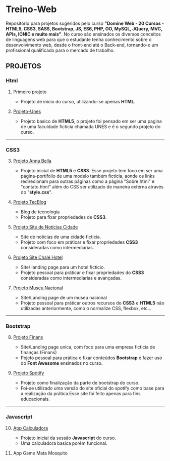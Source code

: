 # Treino-Web
Repositório para projetos sugeridos pelo curso **"Domine Web - 20 Cursos - HTML5, CSS3, SASS, Bootstrap, JS, ES6, PHP, OO, MySQL, JQuery, MVC, APIs, IONIC e muito mais"**.
No curso são ensinados os diversos conceitos de linguagens web para que o estudante tenha conhecimento sobre o desenvolvimento web, desde o front-end até o Back-end, tornando-o um profissional qualificado para o mercado de trabalho.

## PROJETOS
### Html

1. Primeiro projeto
	- Projeto de inicio do curso, utilizando-se apenas **HTML**.

2. [Projeto-Unes](Projeto-UNES)
	- Projeto basico de **HTML5**, o projeto foi pensado em ser uma pagina de uma faculdade fictícia chamada UNES e é o segundo projeto do curso.
---
### CSS3
3. [Projeto Anna Bella](./Projeto-2-Anna-Bella)
	- Projeto inicial de **HTML5** e **CSS3**. Esse projeto tem foco em ser uma página-portifolio de uma modelo também fictícia, aonde os links redirecionam para outras páginas como a página "Sobre.html" e "contato.html" além do CSS ser utilizado de maneira externa através do "**style.css**".

4. [Projeto TecBlog](Projeto-3-Tecblog)
	- Blog de tecnologia
	- Projeto para fixar propriedades de **CSS3**.

5. [Projeto Site de Notícias Cidade](Projeto-4-Site-de-Notícias-Cidade)
	- Site de notícias de uma cidade ficticia.
	- Projeto com foco em práticar e fixar propriedades **CSS3** consideradas como intermediarias.

6. [Projeto Site Chalé Hotel](Projeto-5-Chale-Hotel)
	- Site/ landing page para um hotel ficticio.
	- Projeto pessoal para práticar e fixar propriedades do **CSS3** consideradas como intermediarias e avançadas.

7. [Projeto Museu Nacional](Projeto-6-Museu-Nacional)
	- Site/Landing page de um museu nacional
	- Projeto pessoal para práticar outros recursos do **CSS3** e **HTML5** não utilizadas anteriormente, como o normalize CSS, flexbox, etc...
---
### Bootstrap 
8. [Projeto Finans](Projeto-7-Finans)
	- Site/Landing page unica, com foco para uma empresa ficticia de finanças (Finans)
	- Pojeto pessoal para prática e fixar conteúdos **Bootstrap** e fazer uso do **Font Awesome** ensinados no curso.

9. [Projeto Spotify](Projeto-8-Spotify)	
	- Projeto como finalização da parte de bootstrap do curso.
	- Foi-se utilizado uma versão do site oficial do spotify como base para a realização da prática.Esse site foi feito apenas para fins educacionais.
---
### Javascript
10. [App Calculadora](App-Calculadora)
	- Projeto inicial da sessão **Javascript** do curso.
	- Uma calculadora basica porém funcional.

11. App Game Mata Mosquito
